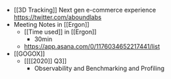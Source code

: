- [[3D Tracking]] Next gen e-commerce experience https://twitter.com/aboundlabs
- Meeting Notes in [[Ergon]]
    - [[Time used]] in [[Ergon]]
        - 30min
    - https://app.asana.com/0/1176034652217441/list
- [[GOGOX]]
    - [[[[2020]] Q3]]
        - Observability and Benchmarking and Profiling
